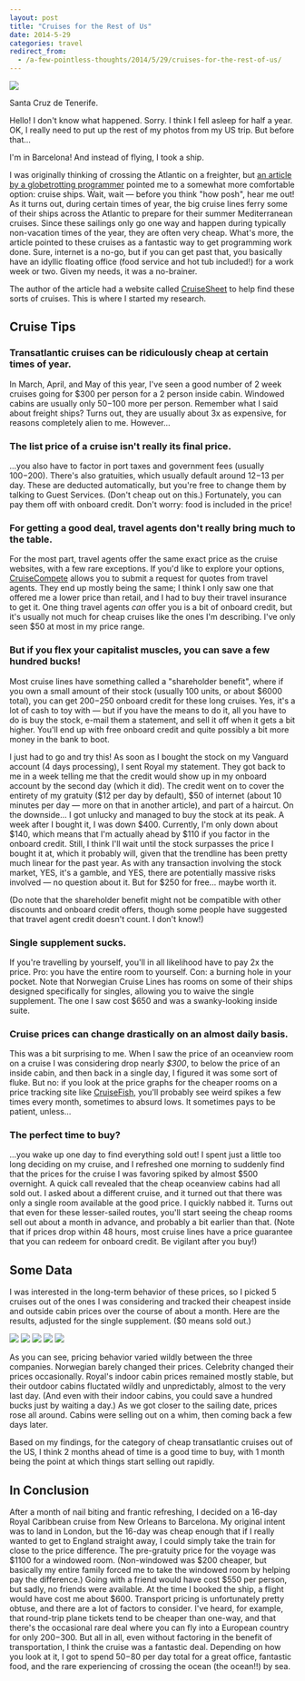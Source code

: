 ```yaml
---
layout: post
title: "Cruises for the Rest of Us"
date: 2014-5-29
categories: travel
redirect_from:
  - /a-few-pointless-thoughts/2014/5/29/cruises-for-the-rest-of-us/
---
```


<div class="caption">
<img src="{{ site.baseurl }}/images/blog/cruises-rest-of-us/ship.jpg">
<p>Santa Cruz de Tenerife.</p>
</div>

Hello! I don't know what happened. Sorry. I think I fell asleep for half a year. OK, I really need to put up the rest of my photos from my US trip. But before that...

I'm in Barcelona! And instead of flying, I took a ship.

I was originally thinking of crossing the Atlantic on a freighter, but [an article by a globetrotting programmer][0] pointed me to a somewhat more comfortable option: cruise ships. Wait, wait — before you think "how posh", hear me out! As it turns out, during certain times of year, the big cruise lines ferry some of their ships across the Atlantic to prepare for their summer Mediterranean cruises. Since these sailings only go one way and happen during typically non-vacation times of the year, they are often very cheap. What's more, the article pointed to these cruises as a fantastic way to get programming work done. Sure, internet is a no-go, but if you can get past that, you basically have an idyllic floating office (food service and hot tub included!) for a work week or two. Given my needs, it was a no-brainer.

<!--more-->

The author of the article had a website called [CruiseSheet][1] to help find these sorts of cruises. This is where I started my research.

## Cruise Tips

### Transatlantic cruises can be ridiculously cheap at certain times of year.

In March, April, and May of this year, I've seen a good number of 2 week cruises going for $300 per person for a 2 person inside cabin. Windowed cabins are usually only $50-$100 more per person. Remember what I said about freight ships? Turns out, they are usually about 3x as expensive, for reasons completely alien to me. However... 

### The list price of a cruise isn't really its final price.

...you also have to factor in port taxes and government fees (usually $100-$200). There's also gratuities, which usually default around $12-$13 per day. These are deducted automatically, but you're free to change them by talking to Guest Services. (Don't cheap out on this.) Fortunately, you can pay them off with onboard credit. Don't worry: food is included in the price!

### For getting a good deal, travel agents don't really bring much to the table.

For the most part, travel agents offer the same exact price as the cruise websites, with a few rare exceptions. If you'd like to explore your options, [CruiseCompete][2] allows you to submit a request for quotes from travel agents. They end up mostly being the same; I think I only saw one that offered me a lower price than retail, and I had to buy their travel insurance to get it. One thing travel agents _can_ offer you is a bit of onboard credit, but it's usually not much for cheap cruises like the ones I'm describing. I've only seen $50 at most in my price range.

### But if you flex your capitalist muscles, you can save a few hundred bucks!

Most cruise lines have something called a "shareholder benefit", where if you own a small amount of their stock (usually 100 units, or about $6000 total), you can get $200-$250 onboard credit for these long cruises. Yes, it's a lot of cash to toy with — but if you have the means to do it, all you have to do is buy the stock, e-mail them a statement, and sell it off when it gets a bit higher. You'll end up with free onboard credit and quite possibly a bit more money in the bank to boot.

I just had to go and try this! As soon as I bought the stock on my Vanguard account (4 days processing), I sent Royal my statement. They got back to me in a week telling me that the credit would show up in my onboard account by the second day (which it did). The credit went on to cover the entirety of my gratuity ($12 per day by default), $50 of internet (about 10 minutes per day — more on that in another article), and part of a haircut. On the downside... I got unlucky and managed to buy the stock at its peak. A week after I bought it, I was down $400. Currently, I'm only down about $140, which means that I'm actually ahead by $110 if you factor in the onboard credit. Still, I think I'll wait until the stock surpasses the price I bought it at, which it probably will, given that the trendline has been pretty much linear for the past year. As with any transaction involving the stock market, YES, it's a gamble, and YES, there are potentially massive risks involved — no question about it. But for $250 for free... maybe worth it.

(Do note that the shareholder benefit might not be compatible with other discounts and onboard credit offers, though some people have suggested that travel agent credit doesn't count. I don't know!)

### Single supplement sucks.

If you're travelling by yourself, you'll in all likelihood have to pay 2x the price. Pro: you have the entire room to yourself. Con: a burning hole in your pocket. Note that Norwegian Cruise Lines has rooms on some of their ships designed specifically for singles, allowing you to waive the single supplement. The one I saw cost $650 and was a swanky-looking inside suite.

### Cruise prices can change drastically on an almost daily basis.

This was a bit surprising to me. When I saw the price of an oceanview room on a cruise I was considering drop nearly _$300_, to below the price of an inside cabin, and then back in a single day, I figured it was some sort of fluke. But no: if you look at the price graphs for the cheaper rooms on a price tracking site like [CruiseFish][3], you'll probably see weird spikes a few times every month, sometimes to absurd lows. It sometimes pays to be patient, unless...

### The perfect time to buy?

...you wake up one day to find everything sold out! I spent just a little too long deciding on my cruise, and I refreshed one morning to suddenly find that the prices for the cruise I was favoring spiked by almost $500 overnight. A quick call revealed that the cheap oceanview cabins had all sold out. I asked about a different cruise, and it turned out that there was only a single room available at the good price. I quickly nabbed it. Turns out that even for these lesser-sailed routes, you'll start seeing the cheap rooms sell out about a month in advance, and probably a bit earlier than that. (Note that if prices drop within 48 hours, most cruise lines have a price guarantee that you can redeem for onboard credit. Be vigilant after you buy!)

## Some Data

I was interested in the long-term behavior of these prices, so I picked 5 cruises out of the ones I was considering and tracked their cheapest inside and outside cabin prices over the course of about a month. Here are the results, adjusted for the single supplement. ($0 means sold out.)

<div class="image-series">
<img src="{{ site.baseurl }}/images/blog/cruises-rest-of-us/royal-april-26.png">
<img src="{{ site.baseurl }}/images/blog/cruises-rest-of-us/norwegian-april-27.png">
<img src="{{ site.baseurl }}/images/blog/cruises-rest-of-us/celebrity-april-29.png">
<img src="{{ site.baseurl }}/images/blog/cruises-rest-of-us/royal-may-1.png">
<img src="{{ site.baseurl }}/images/blog/cruises-rest-of-us/royal-may-4.png">
</div>

As you can see, pricing behavior varied wildly between the three companies. Norwegian barely changed their prices. Celebrity changed their prices occasionally. Royal's indoor cabin prices remained mostly stable, but their outdoor cabins fluctated wildly and unpredictably, almost to the very last day. (And even with their indoor cabins, you could save a hundred bucks just by waiting a day.) As we got closer to the sailing date, prices rose all around. Cabins were selling out on a whim, then coming back a few days later.

Based on my findings, for the category of cheap transatlantic cruises out of the US, I think 2 months ahead of time is a good time to buy, with 1 month being the point at which things start selling out rapidly.

## In Conclusion

After a month of nail biting and frantic refreshing, I decided on a 16-day Royal Caribbean cruise from New Orleans to Barcelona. My original intent was to land in London, but the 16-day was cheap enough that if I really wanted to get to England straight away, I could simply take the train for close to the price difference. The pre-gratuity price for the voyage was $1100 for a windowed room. (Non-windowed was $200 cheaper, but basically my entire family forced me to take the windowed room by helping pay the difference.) Going with a friend would have cost $550 per person, but sadly, no friends were available. At the time I booked the ship, a flight would have cost me about $600. Transport pricing is unfortunately pretty obtuse, and there are a lot of factors to consider. I've heard, for example, that round-trip plane tickets tend to be cheaper than one-way, and that there's the occasional rare deal where you can fly into a European country for only $200-$300. But all in all, even without factoring in the benefit of transportation, I think the cruise was a fantastic deal. Depending on how you look at it, I got to spend $50-$80 per day total for a great office, fantastic food, and the rare experiencing of crossing the ocean (the ocean!!) by sea.

[0]: http://tynan.com/cruisework
[1]: http://cruisesheet.com/
[2]: http://www.cruisecompete.com
[3]: http://www.cruisefish.net/